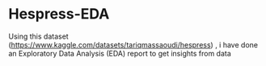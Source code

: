 # Hespress-EDA
Using this dataset (https://www.kaggle.com/datasets/tariqmassaoudi/hespress) , i have done an Exploratory Data Analysis (EDA) report to get insights from data
